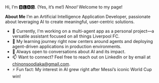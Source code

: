 Hi, I’m 🅱🅻🅰🆀. (Yes, it’s me!)
*Nnoo!* Welcome to my page!

**About Me**
I’m an Artificial Intelligence Application Developer, passionate about leveraging AI to create meaningful, user-centric solutions.

* 🔭 Currently, I'm working on a multi-agent app as a personal project—a versatile assistant focused on all things Liverpool FC.
* 🌱 My learning journey right now centers around agents and deploying agent-driven applications in production environments.
* 💬 Always open to conversations about AI and its impact.
* 📫 Want to connect? Feel free to reach out on LinkedIn or by email at chinonsoodiaka@gmail.com.
* ⚡ Fun fact: My interest in AI grew right after Messi’s iconic World Cup win!
